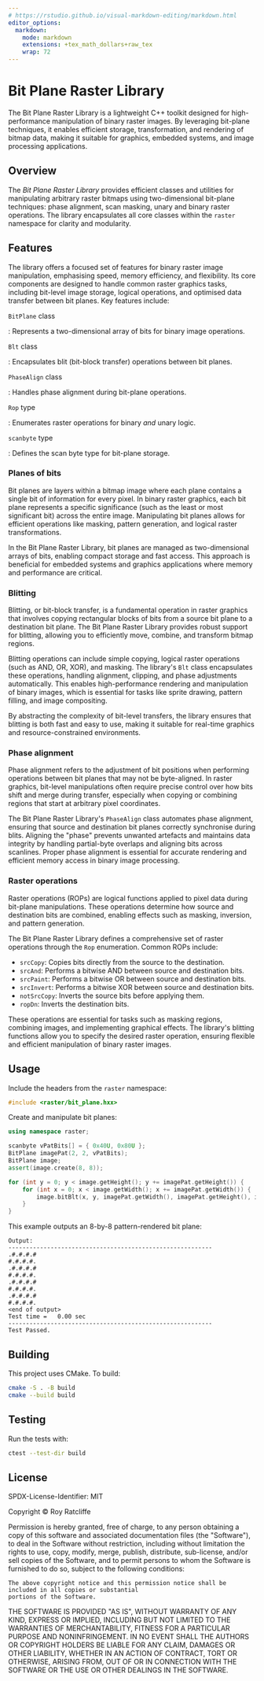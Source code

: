 ```yaml
---
# https://rstudio.github.io/visual-markdown-editing/markdown.html
editor_options:
  markdown:
    mode: markdown
    extensions: +tex_math_dollars+raw_tex
    wrap: 72
---
```


<!-- -*- mode: markdown; extensions: +raw_tex -*- -->

# Bit Plane Raster Library

The Bit Plane Raster Library is a lightweight C++ toolkit designed for
high-performance manipulation of binary raster images. By leveraging
bit-plane techniques, it enables efficient storage, transformation, and
rendering of bitmap data, making it suitable for graphics, embedded
systems, and image processing applications.

## Overview

The *Bit Plane Raster Library* provides efficient classes and utilities
for manipulating arbitrary raster bitmaps using two-dimensional
bit-plane techniques: phase alignment, scan masking, unary and binary
raster operations. The library encapsulates all core classes within the
`raster` namespace for clarity and modularity.

## Features

The library offers a focused set of features for binary raster image
manipulation, emphasising speed, memory efficiency, and flexibility. Its
core components are designed to handle common raster graphics tasks,
including bit-level image storage, logical operations, and optimised
data transfer between bit planes. Key features include:

`BitPlane` class

:   Represents a two-dimensional array of bits for binary image
    operations.

`Blt` class

:   Encapsulates blit (bit-block transfer) operations between bit
    planes.

`PhaseAlign` class

:   Handles phase alignment during bit-plane operations.

`Rop` type

:   Enumerates raster operations for binary *and* unary logic.

`scanbyte` type

:   Defines the scan byte type for bit-plane storage.

### Planes of bits

Bit planes are layers within a bitmap image where each plane contains a
single bit of information for every pixel. In binary raster graphics,
each bit plane represents a specific significance (such as the least or
most significant bit) across the entire image. Manipulating bit planes
allows for efficient operations like masking, pattern generation, and
logical raster transformations.

In the Bit Plane Raster Library, bit planes are managed as
two-dimensional arrays of bits, enabling compact storage and fast
access. This approach is beneficial for embedded systems and graphics
applications where memory and performance are critical.

### Blitting

Blitting, or bit-block transfer, is a fundamental operation in raster
graphics that involves copying rectangular blocks of bits from a source
bit plane to a destination bit plane. The Bit Plane Raster Library
provides robust support for blitting, allowing you to efficiently move,
combine, and transform bitmap regions.

Blitting operations can include simple copying, logical raster
operations (such as AND, OR, XOR), and masking. The library's `Blt`
class encapsulates these operations, handling alignment, clipping, and
phase adjustments automatically. This enables high-performance rendering
and manipulation of binary images, which is essential for tasks like
sprite drawing, pattern filling, and image compositing.

By abstracting the complexity of bit-level transfers, the library
ensures that blitting is both fast and easy to use, making it suitable
for real-time graphics and resource-constrained environments.

### Phase alignment

Phase alignment refers to the adjustment of bit positions when
performing operations between bit planes that may not be byte-aligned.
In raster graphics, bit-level manipulations often require precise
control over how bits shift and merge during transfer, especially when
copying or combining regions that start at arbitrary pixel coordinates.

The Bit Plane Raster Library's `PhaseAlign` class automates phase
alignment, ensuring that source and destination bit planes correctly
synchronise during blits. Aligning the "phase" prevents unwanted
artefacts and maintains data integrity by handling partial-byte overlaps
and aligning bits across scanlines. Proper phase alignment is essential
for accurate rendering and efficient memory access in binary image
processing.

### Raster operations

Raster operations (ROPs) are logical functions applied to pixel data
during bit-plane manipulations. These operations determine how source
and destination bits are combined, enabling effects such as masking,
inversion, and pattern generation.

The Bit Plane Raster Library defines a comprehensive set of raster
operations through the `Rop` enumeration. Common ROPs include:

-   `srcCopy`: Copies bits directly from the source to the destination.
-   `srcAnd`: Performs a bitwise AND between source and destination
    bits.
-   `srcPaint`: Performs a bitwise OR between source and destination
    bits.
-   `srcInvert`: Performs a bitwise XOR between source and destination
    bits.
-   `notSrcCopy`: Inverts the source bits before applying them.
-   `ropDn`: Inverts the destination bits.

These operations are essential for tasks such as masking regions,
combining images, and implementing graphical effects. The library's
blitting functions allow you to specify the desired raster operation,
ensuring flexible and efficient manipulation of binary raster images.

## Usage

Include the headers from the `raster` namespace:

``` cpp
#include <raster/bit_plane.hxx>
```

Create and manipulate bit planes:

``` cpp
using namespace raster;

scanbyte vPatBits[] = { 0x40U, 0x80U };
BitPlane imagePat(2, 2, vPatBits);
BitPlane image;
assert(image.create(8, 8));

for (int y = 0; y < image.getHeight(); y += imagePat.getHeight()) {
    for (int x = 0; x < image.getWidth(); x += imagePat.getWidth()) {
        image.bitBlt(x, y, imagePat.getWidth(), imagePat.getHeight(), imagePat, 0, 0, BitPlane::srcCopy);
    }
}
```

This example outputs an 8-by-8 pattern-rendered bit plane:

    Output:
    ----------------------------------------------------------
    .#.#.#.#
    #.#.#.#.
    .#.#.#.#
    #.#.#.#.
    .#.#.#.#
    #.#.#.#.
    .#.#.#.#
    #.#.#.#.
    <end of output>
    Test time =   0.00 sec
    ----------------------------------------------------------
    Test Passed.

## Building

This project uses CMake. To build:

``` sh
cmake -S . -B build
cmake --build build
```

## Testing

Run the tests with:

``` sh
ctest --test-dir build
```

## License

SPDX-License-Identifier: MIT

Copyright © Roy Ratcliffe

Permission is hereby granted, free of charge, to any person obtaining a
copy of this software and associated documentation files (the
"Software"), to deal in the Software without restriction, including
without limitation the rights to use, copy, modify, merge, publish,
distribute, sub-license, and/or sell copies of the Software, and to
permit persons to whom the Software is furnished to do so, subject to
the following conditions:

    The above copyright notice and this permission notice shall be included in all copies or substantial
    portions of the Software.

THE SOFTWARE IS PROVIDED "AS IS", WITHOUT WARRANTY OF ANY KIND, EXPRESS
OR IMPLIED, INCLUDING BUT NOT LIMITED TO THE WARRANTIES OF
MERCHANTABILITY, FITNESS FOR A PARTICULAR PURPOSE AND NONINFRINGEMENT.
IN NO EVENT SHALL THE AUTHORS OR COPYRIGHT HOLDERS BE LIABLE FOR ANY
CLAIM, DAMAGES OR OTHER LIABILITY, WHETHER IN AN ACTION OF CONTRACT,
TORT OR OTHERWISE, ARISING FROM, OUT OF OR IN CONNECTION WITH THE
SOFTWARE OR THE USE OR OTHER DEALINGS IN THE SOFTWARE.
